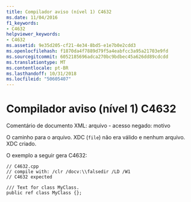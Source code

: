 ```yaml
---
title: Compilador aviso (nível 1) C4632
ms.date: 11/04/2016
f1_keywords:
- C4632
helpviewer_keywords:
- C4632
ms.assetid: 9e35d205-cf21-4e34-8bd5-e1e7b0e2cdd3
ms.openlocfilehash: f1870da4f7889d79f5a4eabfcc3a95a21703e9fd
ms.sourcegitcommit: 6052185696adca270bc9bdbec45a626dd89cdcdd
ms.translationtype: MT
ms.contentlocale: pt-BR
ms.lasthandoff: 10/31/2018
ms.locfileid: "50605407"
---
```

# <a name="compiler-warning-level-1-c4632"></a>Compilador aviso (nível 1) C4632

Comentário de documento XML: arquivo - acesso negado: motivo

O caminho para o arquivo. XDC (`file`) não era válido e nenhum arquivo. XDC criado.

O exemplo a seguir gera C4632:

```
// C4632.cpp
// compile with: /clr /docv:\\falsedir /LD /W1
// C4632 expected

/// Text for class MyClass.
public ref class MyClass {};
```